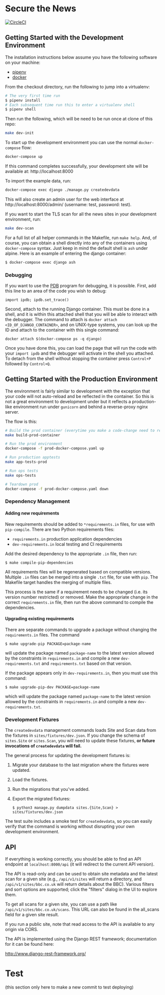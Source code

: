 # Secure the News

[![CircleCI](https://circleci.com/gh/freedomofpress/securethenews.svg?style=svg)](https://circleci.com/gh/freedomofpress/securethenews)

## Getting Started with the Development Environment

The installation instructions below assume you have the following software on your machine:

* [pipenv](https://docs.pipenv.org/#install-pipenv-today)
* [docker](https://docs.docker.com/engine/installation/)

From the checkout directory, run the following to jump into a virtualenv:

```bash
# The very first time run
$ pipenv install
# Each subsequent time run this to enter a virtualenv shell
$ pipenv shell
```

Then run the following, which will be need to be run once at clone of this repo:

```bash
make dev-init
```

To start up the development environment you can use the normal `docker-compose` flow:

```bash
docker-compose up
```

If this command completes successfully, your development site will be available
at: http://localhost:8000

To import the example data, run:

```bash
docker-compose exec django ./manage.py createdevdata
```

This will also create an admin user for the web interface at
http://localhost:8000/admin/ (username: test, password: test).

If you want to start the TLS scan for all the news sites in your development
environment, run:

```bash
make dev-scan
```

For a full list of all helper commands in the Makefile, run `make help`. And,
of course, you can obtain a shell directly into any of the containers using `docker-compose` syntax. Just keep in mind the default shell is `ash` under alpine. Here is an example of entering the django container:

```bash
$ docker-compose exec django ash
```

### Debugging

If you want to use the [PDB](https://docs.python.org/3/library/pdb.html) program for debugging, it is possible.  First, add this line to an area of the code you wish to debug:

```
import ipdb; ipdb.set_trace()
```

Second, attach to the running Django container.  This must be done in a shell, and it is within this attached shell that you will be able to interact with the debugger.  The command to attach is `docker attach <ID_OF_DJANGO_CONTAINER>`, and on UNIX-type systems, you can look up the ID and attach to the container with this single command:

```
docker attach $(docker-compose ps -q django)
```

Once you have done this, you can load the page that will run the code with your `import ipdb` and the debugger will activate in the shell you attached. To detach from the shell without stopping the container press `Control+P` followed by `Control+Q`.

## Getting Started with the Production Environment

The environment is fairly similar to development with the exception that your code will not auto-reload and be reflected in the container. So this is not a great environment to development under but it reflects a production-like environment run under `gunicorn` and behind a reverse-proxy nginx server.

The flow is this:

```bash
# Build the prod container (everytime you make a code-change need to re-do this)
make build-prod-container

# Run the prod environment
docker-compose -f prod-docker-compose.yaml up

# Run production apptests
make app-tests-prod

# Run ops tests
make ops-tests

# Teardown prod
docker-compose -f prod-docker-compose.yaml down
```


### Dependency Management

#### Adding new requirements

New requirements should be added to `*requirements.in` files, for use with `pip-compile`.
There are two Python requirements files:

* `requirements.in` production application dependencies
* `dev-requirements.in` local testing and CI requirements

Add the desired dependency to the appropriate `.in` file, then run:

```
$ make compile-pip-dependencies
```

All requirements files will be regenerated based on compatible versions. Multiple `.in`
files can be merged into a single `.txt` file, for use with `pip`. The Makefile
target handles the merging of multiple files.

This process is the same if a requirement needs to be changed (i.e. its version number restricted) or removed.  Make the appropriate change in the correct `requirements.in` file, then run the above command to compile the dependencies.

#### Upgrading existing requirements

There are separate commands to upgrade a package without changing the `requirements.in` files.  The command

```
$ make upgrade-pip PACKAGE=package-name
```

will update the package named `package-name` to the latest version allowed by the constraints in `requirements.in` and compile a new `dev-requirements.txt` and `requirements.txt` based on that version.

If the package appears only in `dev-requirements.in`, then you must use this command:

```
$ make upgrade-pip-dev PACKAGE=package-name
```

which will update the package named `package-name` to the latest version allowed by the constraints in `requirements.in` and compile a new `dev-requirements.txt`.

### Development Fixtures

The `createdevdata` management commands loads Site and Scan data from the
fixtures in `sites/fixtures/dev.json`. If you change the schema of `sites.Site`
or `sites.Scan`, you will need to update these fixtures, **or future
invocations of `createdevdata` will fail.**

The general process for updating the development fixtures is:

1. Migrate your database to the last migration where the fixtures were updated.
2. Load the fixtures.
3. Run the migrations that you've added.
4. Export the migrated fixtures:

    ```
    $ python3 manage.py dumpdata sites.{Site,Scan} > sites/fixtures/dev.json
    ```

The test suite includes a smoke test for `createdevdata`, so you can easily
verify that the command is working without disrupting your own development
environment.

## API

If everything is working correctly, you should be able to find an API endpoint
at `localhost:8000/api` (it will redirect to the current API version).

The API is read-only and can be used to obtain site metadata and the latest scan
for a given site (e.g., `/api/v1/sites` will return a directory, and
`/api/v1/sites/bbc.co.uk` will return details about the BBC). Various filters
and sort options are supported; click the "filters" dialog in the UI to explore
them.

To get all scans for a given site, you can use a path like
`/api/v1/sites/bbc.co.uk/scans`. This URL can also be found in the all_scans
field for a given site result.

If you run a public site, note that read access to the API is available to any
origin via CORS.

The API is implemented using the Django REST framework; documentation for it can
be found here:

http://www.django-rest-framework.org/

# Test

(this section only here to make a new commit to test deploying)
